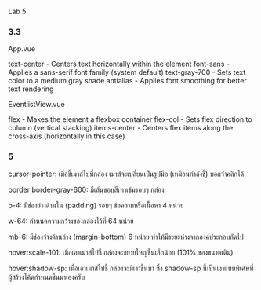 Lab 5

### 3.3
App.vue
<div id="text-center font-sans text-gray-700 antialias">
text-center - Centers text horizontally within the element
font-sans - Applies a sans-serif font family (system default)
text-gray-700 - Sets text color to a medium gray shade
antialias - Applies font smoothing for better text rendering


EventlistView.vue
<div class="flex flex-col items-center">
flex - Makes the element a flexbox container
flex-col - Sets flex direction to column (vertical stacking)
items-center - Centers flex items along the cross-axis (horizontally in this case)


### 5
<div class="cursor-pointer border border-gray-600 p-4 w-64 mb-6 hover:scale-101 hover:shadow-sp">
cursor-pointer: เมื่อชี้เมาส์ไปที่กล่อง เมาส์จะเปลี่ยนเป็นรูปมือ (เหมือนกำลังชี้) บอกว่าคลิกได้

border border-gray-600: มีเส้นขอบสีเทาเข้มรอบๆ กล่อง

p-4: มีช่องว่างด้านใน (padding) รอบๆ ข้อความหรือเนื้อหา 4 หน่วย

w-64: กำหนดความกว้างของกล่องไว้ที่ 64 หน่วย

mb-6: มีช่องว่างด้านล่าง (margin-bottom) 6 หน่วย ทำให้มีระยะห่างจากองค์ประกอบถัดไป

hover:scale-101: เมื่อเอาเมาส์ไปชี้ กล่องจะขยายใหญ่ขึ้นเล็กน้อย (101% ของขนาดเดิม)

hover:shadow-sp: เมื่อเอาเมาส์ไปชี้ กล่องจะมีเงาขึ้นมา ซึ่ง shadow-sp นี้เป็นเงาแบบพิเศษที่ผู้สร้างโค้ดกำหนดขึ้นมาเองครับ